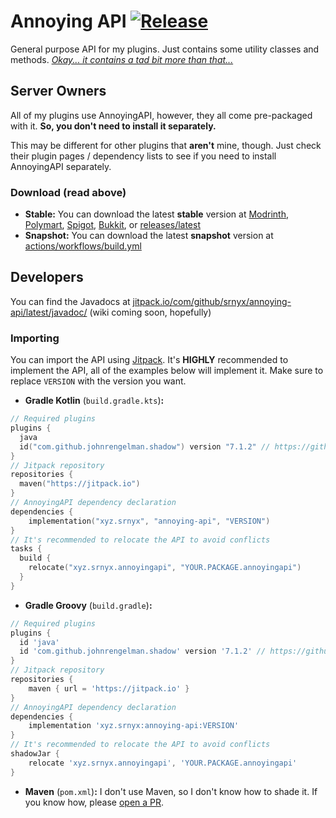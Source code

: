 # Annoying API [![Release](https://jitpack.io/v/srnyx/annoying-api.svg)](https://jitpack.io/#xyz.srnyx/annoying-api)

General purpose API for my plugins. Just contains some utility classes and methods. *[Okay... it contains a tad bit more than that...](#developers)*

## Server Owners

All of my plugins use AnnoyingAPI, however, they all come pre-packaged with it. **So, you don't need to install it separately.**

This may be different for other plugins that **aren't** mine, though. Just check their plugin pages / dependency lists to see if you need to install AnnoyingAPI separately.

### Download (read above)

- **Stable:** You can download the latest **stable** version at [Modrinth](https://modrinth.com/plugin/annoying-api), [Polymart](https://polymart.org/resource/3238), [Spigot](https://spigotmc.org/resources/106637), [Bukkit](https://dev.bukkit.org/projects/annoying-api), or [releases/latest](https://github.com/srnyx/annoying-api/releases/latest)
- **Snapshot:** You can download the latest **snapshot** version at [actions/workflows/build.yml](https://github.com/srnyx/annoying-api/actions/workflows/build.yml)

## Developers

You can find the Javadocs at [jitpack.io/com/github/srnyx/annoying-api/latest/javadoc/](https://jitpack.io/com/github/srnyx/annoying-api/latest/javadoc/) (wiki coming soon, hopefully)

### Importing

You can import the API using [Jitpack](https://jitpack.io/#xyz.srnyx/annoying-api). It's **HIGHLY** recommended to implement the API, all of the examples below will implement it. Make sure to replace `VERSION` with the version you want.

- **Gradle Kotlin** (`build.gradle.kts`)**:**
```kotlin
// Required plugins
plugins {
  java
  id("com.github.johnrengelman.shadow") version "7.1.2" // https://github.com/johnrengelman/shadow/releases/latest
}
// Jitpack repository
repositories {
  maven("https://jitpack.io")
}
// AnnoyingAPI dependency declaration
dependencies {
    implementation("xyz.srnyx", "annoying-api", "VERSION")
}
// It's recommended to relocate the API to avoid conflicts
tasks {
  build {
    relocate("xyz.srnyx.annoyingapi", "YOUR.PACKAGE.annoyingapi")
  }
}
```
- **Gradle Groovy** (`build.gradle`)**:**
```groovy
// Required plugins
plugins {
  id 'java'
  id 'com.github.johnrengelman.shadow' version '7.1.2' // https://github.com/johnrengelman/shadow/releases/latest
}
// Jitpack repository
repositories {
    maven { url = 'https://jitpack.io' }
}
// AnnoyingAPI dependency declaration
dependencies {
    implementation 'xyz.srnyx:annoying-api:VERSION'
}
// It's recommended to relocate the API to avoid conflicts
shadowJar {
    relocate 'xyz.srnyx.annoyingapi', 'YOUR.PACKAGE.annoyingapi'
}
```
- **Maven** (`pom.xml`)**:**
I don't use Maven, so I don't know how to shade it. If you know how, please [open a PR](https://github.com/srnyx/annoying-api/pull/new).
